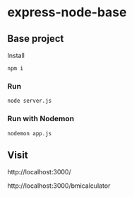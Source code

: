# express-node-base
## Base project

Install
```
npm i
```

### Run
```
node server.js 
```

### Run with Nodemon

```
nodemon app.js
```
Visit
---
http://localhost:3000/

http://localhost:3000/bmicalculator
